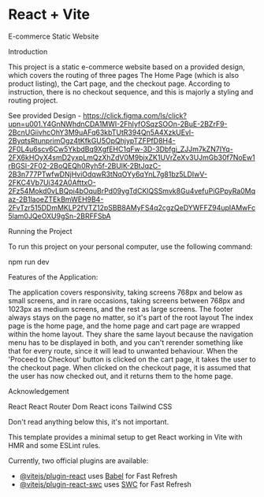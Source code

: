 # React + Vite

E-commerce Static Website 

Introduction

This project is a static e-commerce website based on a provided design, which covers the routing of three pages
The Home Page (which is also product listing), the Cart page, and the checkout page. According to instruction, there is no checkout sequence, and this is majorly a styling and routing project. 

See provided Design - https://click.figma.com/ls/click?upn=u001.Y4GnNWhdnCDA1MWI-2FhIyfOSqzSOOn-2BuE-2BZrF9-2BcnUGiivhcOhY3M9uAFq63kbTUtR394Qn5A4XzkUEvl-2ByqtsRtunprimOgz4tKfkGU5OpQhjypTZFPfD8H4-2F0L4u6scv6Cw5YkbdBq9XgfEHC1qFw-3D-3Dbfgj_ZJJm7kZN7IYq-2FX6kHOyX4smD2yxpLmQzXhZdV0M9bjxZK1UVrZeXv3UJmGb30f7NoEw1rBGSI-2F02-2BoQEQh0Ryh5f-2BUlK-2BtJqzC-2B3n777PTwfwDNjHviOdqwR3tNqOYy6qYnL7g81bz5LDIwV-2FKC4Vb7Ui342A0AfttxO-2Fz54Mokd0vLBQpi4bOquBrPd09ygTdCKlQSSmvk8Gu4vefuPiGPpyRa0Mqaz-2B1laoeZTEkBmWEH9B4-2FvTzr515DDmMKLP2fVTZ12pSBB8AMyFS4q2cgzQeDYWFFZ94upIAMwFc5lam0JQeOXU9gSn-2BRFFSbA

Running the Project

To run this project on your personal computer, use the following command:

npm run dev

Features of the Application:

The application covers responsivity, taking screens 768px and below as small screens, and in rare occasions, taking screens between 768px and 1023px as medium screens, and the rest as large screens. 
The footer always stays on the page no matter, so it's part of the root layout 
The index page is the home page, and the home page and cart page are wrapped within the home layout. They share the same layout because the navigation menu has to be displayed in both, and you can't rerender something like that for every route, since it will lead to unwanted behaviour. 
When the 'Proceed to Checkout' button is clicked on the cart page, it takes the user to the checkout page. When clicked on the checkout page, it is assumed that the user has now checked out, and it returns them to the home page. 


Acknowledgement

React
React Router Dom
React icons
Tailwind CSS 

Don't read anything below this, it's not important. 

This template provides a minimal setup to get React working in Vite with HMR and some ESLint rules.

Currently, two official plugins are available:

- [@vitejs/plugin-react](https://github.com/vitejs/vite-plugin-react/blob/main/packages/plugin-react/README.md) uses [Babel](https://babeljs.io/) for Fast Refresh
- [@vitejs/plugin-react-swc](https://github.com/vitejs/vite-plugin-react-swc) uses [SWC](https://swc.rs/) for Fast Refresh
